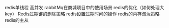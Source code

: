 redis单线程 高并发
rabbitMq在商城项目中的使用场景
redis的优化（如何处理大key）
Redis过期键的删除策略
redis设置过期时间的操作
redis的内存淘汰策略
redis的主从
